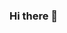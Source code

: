 ### Hi there 👋

<!--
**samhPA/samhPA** is a ✨ _special_ ✨ repository because its `README.md` (this file) appears on your GitHub profile.

Here are some ideas to get you started:

- 🔭 I’m currently working with React and Node.js
- 💡 I am familiar in Python, C++, and embedded C
- 🌱 I’m interested in software architecture
- 😄 I enjoy doing content design, UX/UI design alongside my coding. 
- 🤔 I’m looking for help with ...
- 💬 Ask me about history!

- 📫 How to reach me: 
-->
